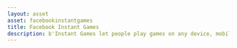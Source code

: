 ```yaml
---
layout: asset
asset: facebookinstantgames
title: Facebook Instant Games
description: b'Instant Games let people play games on any device, mobile or desktop, right in the Facebook News Feed. There is no download time, the games are highly social, and it\xe2\x80\x99s easy to invite friends.'
---
```

